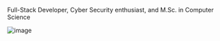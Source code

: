 Full-Stack Developer, Cyber Security enthusiast, and M.Sc. in Computer Science

![image](https://github.com/user-attachments/assets/1e456dea-2ab8-4df1-a4dc-4a90cd44e94e)
